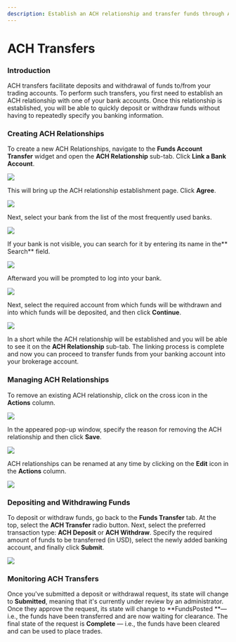 ```yaml
---
description: Establish an ACH relationship and transfer funds through ACH
---
```


# ACH Transfers

### Introduction

ACH transfers facilitate deposits and withdrawal of funds to/from your trading accounts. To perform such transfers, you first need to establish an ACH relationship with one of your bank accounts. Once this relationship is established, you will be able to quickly deposit or withdraw funds without having to repeatedly specify you banking information.

### Creating ACH Relationships

To create a new ACH Relationships, navigate to the **Funds Account Transfer** widget and open the **ACH Relationship** sub-tab. Click **Link a Bank Account**.

![](<../../../../../.gitbook/assets/screenshot-2020-03-04-at-16.49.39 (1).png>)

This will bring up the ACH relationship establishment page. Click **Agree**.

![](../../../../../.gitbook/assets/screenshot-2019-10-21-at-16.08.19.png)

Next, select your bank from the list of the most frequently used banks.

![](../../../../../.gitbook/assets/screenshot-2019-10-21-at-16.12.40.png)

If your bank is not visible, you can search for it by entering its name in the** Search** field.

![](../../../../../.gitbook/assets/screenshot-2019-10-21-at-16.15.03.png)

Afterward you will be prompted to log into your bank.

![](../../../../../.gitbook/assets/screenshot-2019-10-21-at-16.17.51.png)

Next, select the required account from which funds will be withdrawn and into which funds will be deposited, and then click **Continue**.

![](../../../../../.gitbook/assets/screenshot-2019-10-21-at-16.20.55.png)

In a short while the ACH relationship will be established and you will be able to see it on the **ACH Relationship** sub-tab. The linking process is complete and now you can proceed to transfer funds from your banking account into your brokerage account.

### Managing ACH Relationships

To remove an existing ACH relationship, click on the cross icon in the **Actions** column.

![](../../../../../.gitbook/assets/screenshot-2020-03-04-at-16.51.44.png)

In the appeared pop-up window, specify the reason for removing the ACH relationship and then click **Save**.

![](../../../../../.gitbook/assets/screenshot-2020-03-04-at-16.53.27.png)

ACH relationships can be renamed at any time by clicking on the **Edit** icon in the **Actions** column.

![](../../../../../.gitbook/assets/screenshot-2020-03-04-at-17.01.42.png)

### Depositing and Withdrawing Funds

To deposit or withdraw funds, go back to the **Funds Transfer** tab. At the top, select the **ACH Transfer** radio button. Next, select the preferred transaction type: **ACH Deposit** or **ACH Withdraw**. Specify the required amount of funds to be transferred (in USD), select the newly added banking account, and finally click **Submit**.

![](../../../../../.gitbook/assets/screenshot-2020-03-04-at-17.02.50.png)

### Monitoring ACH Transfers

Once you've submitted a deposit or withdrawal request, its state will change to **Submitted**, meaning that it's currently under review by an administrator. Once they approve the request, its state will change to **FundsPosted **— i.e., the funds have been transferred and are now waiting for clearance. The final state of the request is **Complete** — i.e., the funds have been cleared and can be used to place trades.
